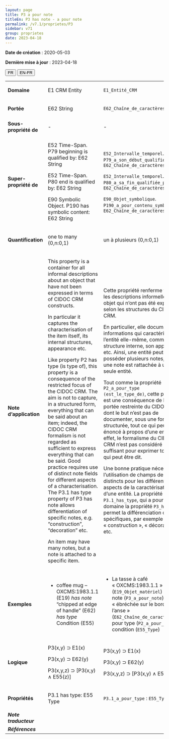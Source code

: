 ```yaml
---
layout: page
title: P3 a pour note
titleEn: P3 has note - a pour note
permalink: /v7.1/proprietes/P3
sidebar: v71
group: proprietes
date: 2023-04-18
---
```


**Date de création** : 2020-05-03

**Dernière mise à jour** : 2023-04-18

<div class="lang-buttons">
  <button id="fr" class="activate">FR</button>
  <button id="en-fr">EN-FR</button>
</div>

<table>
<tbody>
<tr>
<td><strong>Domaine</strong></td>
<td class="en">
<p>E1 CRM Entity</p>
</td>
<td>
<p><code class="language-plaintext highlighter-rouge">E1_Entité_CRM</code> </p>
</td>
</tr>
<tr>
<td><strong>Portée</strong></td>
<td class="en">
<p>E62 String</p>
</td>
<td>
<p><code class="language-plaintext highlighter-rouge">E62_Chaîne_de_caractères</code> </p>
</td>
</tr>
<tr>
<td><strong>Sous-propriété de</strong></td>
<td class="en">
<p>-</p>
</td>
<td>
<p>-</p>
</td>
</tr>
<tr>
<td><strong>Super-propriété de</strong></td>
<td class="en">
<p>E52 Time-Span. P79 beginning is qualified by: E62 String</p>
<p>E52 Time-Span. P80 end is qualified by: E62 String</p>
<p>E90 Symbolic Object. P190 has symbolic content: E62 String</p>
</td>
<td>
<p><code class="language-plaintext highlighter-rouge">E52_Intervalle_temporel</code>. <code class="language-plaintext highlighter-rouge">P79_a_son_début_qualifié_par</code> : <code class="language-plaintext highlighter-rouge">E62_Chaîne_de_caractères</code></p>
<p><code class="language-plaintext highlighter-rouge">E52_Intervalle_temporel</code>. <code class="language-plaintext highlighter-rouge">P80_a_sa_fin_qualifiée_par</code> : <code class="language-plaintext highlighter-rouge">E62_Chaîne_de_caractères</code></p>
<p><code class="language-plaintext highlighter-rouge">E90_Objet_symbolique</code>. <code class="language-plaintext highlighter-rouge">P190_a_pour_contenu_symbolique</code> : <code class="language-plaintext highlighter-rouge">E62_Chaîne_de_caractères</code></p>
</td>
</tr>
<tr>
<td><strong>Quantification</strong></td>
<td class="en">
<p>one to many (0,n:0,1)</p>
</td>
<td>
<p>un à plusieurs (0,n:0,1)</p>
</td>
</tr>
<tr>
<td><strong>Note d’application</strong></td>
<td class="en">
<p>This property is a container for all informal descriptions about an object that have not been expressed in terms of CIDOC CRM constructs. </p>
<p>In particular it captures the characterisation of the item itself, its internal structures, appearance etc.</p>
<p>Like property P2 has type (is type of), this property is a consequence of the restricted focus of the CIDOC CRM. The aim is not to capture, in a structured form, everything that can be said about an item; indeed, the CIDOC CRM formalism is not regarded as sufficient to express everything that can be said. Good practice requires use of distinct note fields for different aspects of a characterisation. The P3.1 has type property of P3 has note allows differentiation of specific notes, e.g. “construction”, “decoration” etc. </p>
<p>An item may have many notes, but a note is attached to a specific item.</p>
</td>
<td>
<p>Cette propriété renferme toutes les descriptions informelles d’un objet qui n’ont pas été  exprimées selon les structures du CIDOC CRM.</p>
<p>En particulier, elle documente les informations qui caractérisent l’entité elle-même, comme sa structure interne, son apparence, etc. Ainsi, une entité peut posséder plusieurs notes, mais une note est rattachée à une seule entité.</p>
<p>Tout comme la propriété <code class="language-plaintext highlighter-rouge">P2_a_pour_type (est_le_type_de)</code>, cette propriété est une conséquence de la portée restreinte du CIDOC CRM dont le but n’est pas de documenter, sous une forme structurée, tout ce qui peut être énoncé à propos d’une entité. En effet, le formalisme du CIDOC CRM n’est pas considéré comme suffisant pour exprimer tout ce qui peut être dit. </p>
<p>Une bonne pratique nécessite l’utilisation de champs de notes distincts pour les différents aspects de la caractérisation d’une entité. La propriété <code class="language-plaintext highlighter-rouge">P3.1_has_type</code>, qui a pour domaine la propriété <code class="language-plaintext highlighter-rouge">P3_has_note</code>, permet la différenciation de notes spécifiques, par exemple « construction », « décoration », etc.</p>
</td>
</tr>
<tr>
<td><strong>Exemples</strong></td>
<td class="en">
<ul>
<li><p>coffee mug – OXCMS:1983.1.1 (E19) <em>has note</em> “chipped at edge of handle” (E62) <em>has type</em> Condition (E55)</p>
</li>
</ul>
</td>
<td>
<ul>
<li><p>La tasse à café « OXCMS:1983.1.1 » (<code class="language-plaintext highlighter-rouge">E19_Objet_matériel</code>) a pour note (<code class="language-plaintext highlighter-rouge">P3_a_pour_note</code>) « ébréchée sur le bord de l’anse » (<code class="language-plaintext highlighter-rouge">E62_Chaîne_de_caractères</code>) a pour type (<code class="language-plaintext highlighter-rouge">P2_a_pour_type</code>) condition (<code class="language-plaintext highlighter-rouge">E55_Type</code>)</p>
</li>
</ul>
</td>
</tr>
<tr>
<td><strong>Logique</strong></td>
<td class="en">
<p>P3(x,y) ⊃ E1(x)</p>
<p>P3(x,y) ⊃ E62(y) </p>
<p>P3(x,y,z) ⊃ [P3(x,y) ∧ E55(z)]</p>
</td>
<td>
<p>P3(x,y) ⊃ E1(x)</p>
<p>P3(x,y) ⊃ E62(y) </p>
<p>P3(x,y,z) ⊃ [P3(x,y) ∧ E55(z)]</p>
</td>
</tr>
<tr>
<td><strong>Propriétés</strong></td>
<td class="en">
<p>P3.1 has type: E55 Type</p>
</td>
<td>
<p><code class="language-plaintext highlighter-rouge">P3.1_a_pour_type</code> : <code class="language-plaintext highlighter-rouge">E55_Type</code></p>
</td>
</tr>
<tr>
<td><strong><em>Note traducteur</em></strong></td>
<td colspan="2">
</td>
</tr>
<tr>
<td><strong><em>Références</em></strong></td>
<td colspan="2">
<p><em></em></p>
</td>
</tr>
</tbody>
</table>

				